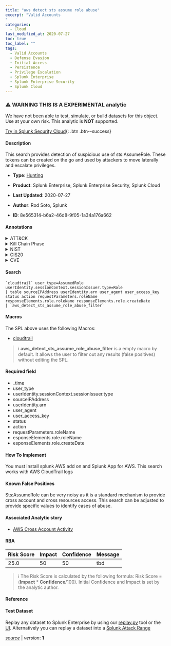 ```yaml
---
title: "aws detect sts assume role abuse"
excerpt: "Valid Accounts
"
categories:
  - Cloud
last_modified_at: 2020-07-27
toc: true
toc_label: ""
tags:
  - Valid Accounts
  - Defense Evasion
  - Initial Access
  - Persistence
  - Privilege Escalation
  - Splunk Enterprise
  - Splunk Enterprise Security
  - Splunk Cloud
---
```


### :warning: WARNING THIS IS A EXPERIMENTAL analytic
We have not been able to test, simulate, or build datasets for this object. Use at your own risk. This analytic is **NOT** supported.


[Try in Splunk Security Cloud](https://www.splunk.com/en_us/products/cyber-security.html){: .btn .btn--success}

#### Description

This search provides detection of suspicious use of sts:AssumeRole. These tokens can be created on the go and used by attackers to move laterally and escalate privileges.

- **Type**: [Hunting](https://github.com/splunk/security_content/wiki/Detection-Analytic-Types)
- **Product**: Splunk Enterprise, Splunk Enterprise Security, Splunk Cloud

- **Last Updated**: 2020-07-27
- **Author**: Rod Soto, Splunk
- **ID**: 8e565314-b6a2-46d8-9f05-1a34a176a662


#### Annotations

<details>
  <summary>ATT&CK</summary>

<div markdown="1">


| ID             | Technique        |  Tactic             |
| -------------- | ---------------- |-------------------- |
| [T1078](https://attack.mitre.org/techniques/T1078/) | Valid Accounts | Defense Evasion, Initial Access, Persistence, Privilege Escalation |

</div>
</details>


<details>
  <summary>Kill Chain Phase</summary>

<div markdown="1">

* Exploitation


</div>
</details>


<details>
  <summary>NIST</summary>

<div markdown="1">



</div>
</details>

<details>
  <summary>CIS20</summary>

<div markdown="1">



</div>
</details>

<details>
  <summary>CVE</summary>

<div markdown="1">


</div>
</details>

#### Search 

```
`cloudtrail` user_type=AssumedRole userIdentity.sessionContext.sessionIssuer.type=Role 
| table sourceIPAddress userIdentity.arn user_agent user_access_key status action requestParameters.roleName responseElements.role.roleName responseElements.role.createDate 
| `aws_detect_sts_assume_role_abuse_filter`
```

#### Macros
The SPL above uses the following Macros:
* [cloudtrail](https://github.com/splunk/security_content/blob/develop/macros/cloudtrail.yml)

> :information_source:
> **aws_detect_sts_assume_role_abuse_filter** is a empty macro by default. It allows the user to filter out any results (false positives) without editing the SPL.

#### Required field
* _time
* user_type
* userIdentity.sessionContext.sessionIssuer.type
* sourceIPAddress
* userIdentity.arn
* user_agent
* user_access_key
* status
* action
* requestParameters.roleName
* esponseElements.role.roleName
* esponseElements.role.createDate


#### How To Implement
You must install splunk AWS add on and Splunk App for AWS. This search works with AWS CloudTrail logs

#### Known False Positives
Sts:AssumeRole can be very noisy as it is a standard mechanism to provide cross account and cross resources access. This search can be adjusted to provide specific values to identify cases of abuse.

#### Associated Analytic story
* [AWS Cross Account Activity](/stories/aws_cross_account_activity)




#### RBA

| Risk Score  | Impact      | Confidence   | Message      |
| ----------- | ----------- |--------------|--------------|
| 25.0 | 50 | 50 | tbd |


> :information_source:
> The Risk Score is calculated by the following formula: Risk Score = (**Impact** * **Confidence**/100). Initial Confidence and Impact is set by the analytic author. 

#### Reference


#### Test Dataset
Replay any dataset to Splunk Enterprise by using our [replay.py](https://github.com/splunk/attack_data#using-replaypy) tool or the [UI](https://github.com/splunk/attack_data#using-ui).
Alternatively you can replay a dataset into a [Splunk Attack Range](https://github.com/splunk/attack_range#replay-dumps-into-attack-range-splunk-server)



[*source*](https://github.com/splunk/security_content/tree/develop/detections/experimental/cloud/aws_detect_sts_assume_role_abuse.yml) \| *version*: **1**